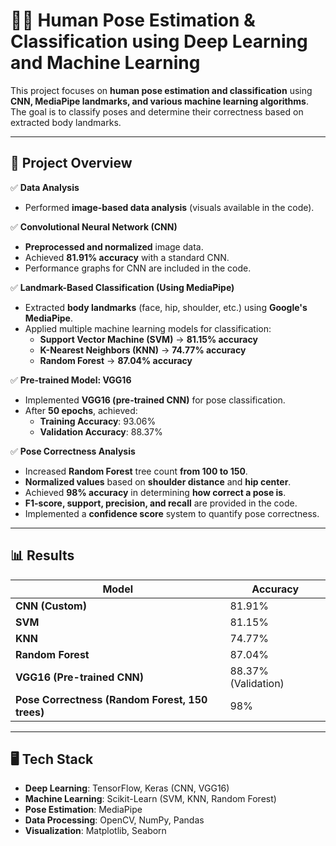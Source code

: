 # 🏋️‍♂️ Human Pose Estimation & Classification using Deep Learning and Machine Learning  

This project focuses on **human pose estimation and classification** using **CNN, MediaPipe landmarks, and various machine learning algorithms**. The goal is to classify poses and determine their correctness based on extracted body landmarks.  

---

## 📌 Project Overview  

✅ **Data Analysis**  
- Performed **image-based data analysis** (visuals available in the code).  

✅ **Convolutional Neural Network (CNN)**  
- **Preprocessed and normalized** image data.  
- Achieved **81.91% accuracy** with a standard CNN.  
- Performance graphs for CNN are included in the code.  

✅ **Landmark-Based Classification (Using MediaPipe)**  
- Extracted **body landmarks** (face, hip, shoulder, etc.) using **Google's MediaPipe**.  
- Applied multiple machine learning models for classification:  
  - **Support Vector Machine (SVM)** → **81.15% accuracy**  
  - **K-Nearest Neighbors (KNN)** → **74.77% accuracy**  
  - **Random Forest** → **87.04% accuracy**  

✅ **Pre-trained Model: VGG16**  
- Implemented **VGG16 (pre-trained CNN)** for pose classification.  
- After **50 epochs**, achieved:  
  - **Training Accuracy**: 93.06%  
  - **Validation Accuracy**: 88.37%  

✅ **Pose Correctness Analysis**  
- Increased **Random Forest** tree count **from 100 to 150**.  
- **Normalized values** based on **shoulder distance** and **hip center**.  
- Achieved **98% accuracy** in determining **how correct a pose is**.  
- **F1-score, support, precision, and recall** are provided in the code.  
- Implemented a **confidence score** system to quantify pose correctness.  

---

## 📊 Results  

| Model | Accuracy |
|--------|---------|
| **CNN (Custom)** | 81.91% |
| **SVM** | 81.15% |
| **KNN** | 74.77% |
| **Random Forest** | 87.04% |
| **VGG16 (Pre-trained CNN)** | 88.37% (Validation) |
| **Pose Correctness (Random Forest, 150 trees)** | 98% |

---

## 🖥️ Tech Stack  

- **Deep Learning**: TensorFlow, Keras (CNN, VGG16)  
- **Machine Learning**: Scikit-Learn (SVM, KNN, Random Forest)  
- **Pose Estimation**: MediaPipe  
- **Data Processing**: OpenCV, NumPy, Pandas  
- **Visualization**: Matplotlib, Seaborn  



